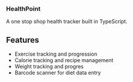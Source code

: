 ### HealthPoint

A one stop shop health tracker built in TypeScript.

## Features
* Exercise tracking and progression
* Calorie tracking and recipe management
* Weight tracking and progres
* Barcode scanner for diet data entry

